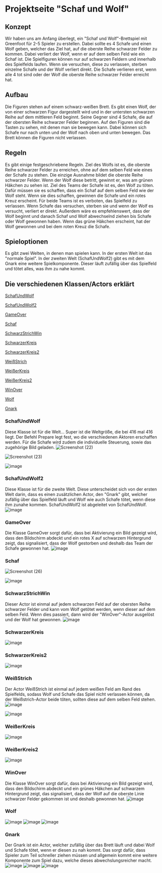 # Projektseite "Schaf und Wolf"

## Konzept
Wir haben uns am Anfang überlegt, ein "Schaf und Wolf"-Brettspiel mit Greenfoot für 2-5 Spieler zu erstellen. Dabei sollte es 4 Schafe und einen Wolf geben, welcher das Ziel hat, auf die oberste Reihe schwarzer Felder zu kommen. Dabei verliert der Wolf, wenn er auf dem selben Feld wie ein Schaf ist. Die Spielfiguren können nur auf schwarzen Feldern und innerhalb des Spielfelds laufen. Wenn sie versuchen, diese zu verlassen, sterben einzelne Schafe und der Wolf verliert direkt. Die Schafe verlieren erst, wenn alle 4 tot sind oder der Wolf die oberste Reihe schwarzer Felder erreicht hat.

## Aufbau
Die Figuren stehen auf einem schwarz-weißen Brett. Es gibt einen Wolf, der von einer schwarzen Figur dargestellt wird und in der untersten schwarzen Reihe auf dem mittleren Feld beginnt. Seine Gegner sind 4 Schafe, die auf der obersten Reihe schwarzer Felder beginnen. Auf den Figuren sind die Tasten zu sehen, mit denen man sie bewegen kann. Dabei können sich Schafe nur nach unten und der Wolf nach oben und unten bewegen. Das Brett können die Figuren nicht verlassen.

## Regeln
Es gibt einige festgeschriebene Regeln.
Ziel des Wolfs ist es, die oberste Reihe schwarzer Felder zu erreichen, ohne auf dem selben Feld wie eines der Schafe zu stehen. Die einzige Ausnahme bildet die oberste Reihe schwarzer Felder. Wenn der Wolf diese betritt, gewinnt er, was am grünen Häkchen zu sehen ist.
Ziel des Teams der Schafe ist es, den Wolf zu töten. Dafür müssen sie es schaffen, dass ein Schaf auf dem selben Feld wie der Wolf steht. Wenn sie dies schaffen, gewinnen die Schafe und ein rotes Kreuz erscheint.
Für beide Teams ist es verboten, das Spielfeld zu verlassen. Wenn Schafe das versuchen, sterben sie und wenn der Wolf es versucht, verliert er direkt.
Außerdem wäre es empfehlenswert, dass der Wolf beginnt und danach Schaf und Wolf abwechselnd ziehen bis Schafe oder Wolf gewonnen haben. Wenn das grüne Häkchen erscheint, hat der Wolf gewonnen und bei dem roten Kreuz die Schafe.

## Spieloptionen
Es gibt zwei Welten, in denen man spielen kann. In der ersten Welt ist das "normale Spiel". In der zweiten Welt (SchafUndWolf2) gibt es mit dem Gnark eine weitere Spielkomponente. Dieser läuft zufällig über das Spielfeld und tötet alles, was ihm zu nahe kommt.

## Die verschiedenen Klassen/Actors erklärt

[SchafUndWolf](#1)

[SchafUndWolf2](#2)

[GameOver](#3)

[Schaf](#4)

[SchwarzStrichWin](#5)

[SchwarzerKreis](#6)

[SchwarzerKreis2](#7)

[WeißStrich](#8)

[WeißerKreis](#9)

[WeißerKreis2](#10)

[WinOver](#11)

[Wolf](#12)

[Gnark](#13)

### <a name="1"></a>SchafUndWolf
Diese Klasse ist für die Welt...
Super ist die Weltgröße, die bei 416 mal 416 liegt. 
Der Befehl Prepare legt fest, wo die verschiedenen Aktoren erschaffen werden.
Für die Schafe wird zudem die individuelle Steuerung, sowie das zugehörige Bild geladen.
![Screenshot (22)](https://user-images.githubusercontent.com/111414678/221164287-9a0e742c-46f3-454c-8eea-a69fc19b2c91.png)

![Screenshot (23)](https://user-images.githubusercontent.com/111414678/221164237-0510d77c-617e-4af6-900f-bff9a9ed9048.png)

![image](https://user-images.githubusercontent.com/111414678/221164183-ca406f2b-6411-48df-b5cb-17b05a922721.png)


### <a name="2"></a>SchafUndWolf2
Diese Klasse ist für die zweite Welt. Diese unterscheidet sich von der ersten Welt darin, dass es einen zusätzlichen Actor, den "Gnark" gibt, welcher zufällig über das Spielfeld läuft und Wolf wie auch Schafe tötet, wenn diese ihm zunahe kommen. SchafUndWolf2 ist abgeleitet von SchafUndWolf.
![image](https://user-images.githubusercontent.com/111414678/223656140-f4965825-bc02-48fd-81ed-266210b4c256.png)

### <a name="3"></a>GameOver 
Die Klasse GameOver sorgt dafür, dass bei Aktivierung ein Bild gezeigt wird, dass den Bildschirm abdeckt und ein rotes X auf schwarzem Hintergrund zeigt, das signalisiert, dass der Wolf gestorben und deshalb das Team der Schafe gewonnen hat.
![image](https://user-images.githubusercontent.com/111414678/221164569-0b41ad90-b7f8-4632-afee-d2a193a7a5f9.png)

### <a name="4"></a>Schaf 

![Screenshot (26)](https://user-images.githubusercontent.com/111414678/221164916-e1ace399-e97d-451b-bf1b-f2efed7e9108.png)


![image](https://user-images.githubusercontent.com/111414678/221164876-e38a5b9b-d5df-4c3e-98c4-6c7733c9e45e.png)

### <a name="5"></a>SchwarzStrichWin 
Dieser Actor ist einmal auf jedem schwarzen Feld auf der obersten Reihe schwarzer Felder und kann vom Wolf getötet werden, wenn dieser auf dem selben Feld. Wenn dies passiert, dann wird der "WinOver"-Actor ausgelöst und der Wolf hat gewonnen.
![image](https://user-images.githubusercontent.com/111414678/221165461-4e0cb48d-6aad-4810-a535-698005361f8e.png)

### <a name="6"></a>SchwarzerKreis 
![image](https://user-images.githubusercontent.com/111414678/221165544-3f1364eb-bfb3-4412-b6a5-cca1b20f412b.png)


### <a name="7"></a>SchwarzerKreis2 
![image](https://user-images.githubusercontent.com/111414678/221165585-9984cf5a-902a-4bfb-a623-6179260cb97c.png)


### <a name="8"></a>WeißStrich 
Der Actor WeißStrich ist einmal auf jedem weißen Feld am Rand des Spielfelds, sodass Wolf und Schafe das Spiel nicht verlassen können, da der Weißstrich-Actor beide töten, sollten diese auf dem selben Feld stehen.
![image](https://user-images.githubusercontent.com/111414678/221165623-752679c4-c8cf-40d8-b2df-bffc64adc6d6.png)

![image](https://user-images.githubusercontent.com/111414678/221165657-8eb02741-61ea-4868-8113-4b86d71a95b5.png)


### <a name="9"></a>WeißerKreis 
![image](https://user-images.githubusercontent.com/111414678/221165696-59c887ca-2349-4745-b94b-13b04427bf86.png)


### <a name="10"></a>WeißerKreis2 
![image](https://user-images.githubusercontent.com/111414678/221165756-74176a88-da6e-4523-9b15-ccb19e4b46b7.png)


### <a name="11"></a>WinOver 
Die Klasse WinOver sorgt dafür, dass bei Aktivierung ein Bild gezeigt wird, dass den Bildschirm abdeckt und ein grünes Häkchen auf schwarzem Hintergrund zeigt, das signalisiert, dass der Wolf auf die oberste Linie schwarzer Felder gekommen ist und deshalb gewonnen hat.
![image](https://user-images.githubusercontent.com/111414678/221165813-feb8c739-a295-411d-9c5b-2ceaaceac94a.png)


### <a name="12"></a>Wolf 
![image](https://user-images.githubusercontent.com/111414678/221165945-00af69eb-7916-49b0-ad6c-eb72a5ddc50d.png)
![image](https://user-images.githubusercontent.com/111414678/221165976-4c529a7e-f65f-4c9b-b4b0-711c464412fc.png)
![image](https://user-images.githubusercontent.com/111414678/221166009-7678b69e-ef02-4310-8c99-a69e3975c18d.png)

### <a name="13"></a>Gnark 
Der Gnark ist ein Actor, welcher zufällig über das Brett läuft und dabei Wolf und Schafe tötet, wenn er diesen zu nah kommt. Das sorgt dafür, dass Spieler zum Teil schneller ziehen müssen und allgemein kommt eine weitere Komponente zum Spiel dazu, welche dieses abwechslungsreicher macht.
![image](https://user-images.githubusercontent.com/111414678/223654327-623fab0e-876d-4751-8907-3ba17600e7ef.png)
![image](https://user-images.githubusercontent.com/111414678/223654387-498ed2aa-e155-4e45-8f60-08b344d8ce2e.png)
![image](https://user-images.githubusercontent.com/111414678/223658438-c4cad2b4-7720-4087-884d-41326b699b5b.png)
